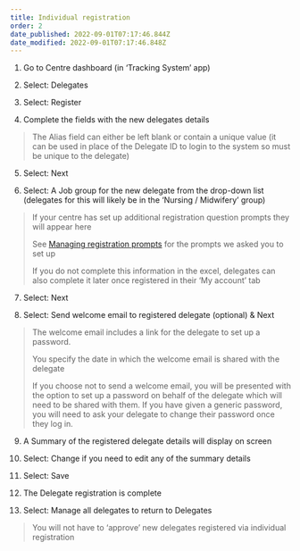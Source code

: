 ```yaml
---
title: Individual registration
order: 2
date_published: 2022-09-01T07:17:46.844Z
date_modified: 2022-09-01T07:17:46.848Z
---
```

1. Go to Centre dashboard (in ‘Tracking System’ app) 

2. Select: Delegates​

3. Select: Register​

4. Complete the fields with the new delegates details​

> The Alias field can either be left blank or contain a unique value (it can be used in place of the Delegate ID to login to the system so must be unique to the delegate)​

5. Select: Next​

6. Select: A Job group for the new delegate from the drop-down list (delegates for this will likely be in the ‘Nursing / Midwifery’ group)​

> If your centre has set up additional registration question prompts they will appear here ​
>
> See [Managing registration prompts](/user-guide/centremanager/02-centre-management/configuring-centre-details/managing-registration-prompts) for the prompts we asked you to set up​
>
> If you do not complete this information in the excel, delegates can also complete it later once registered in their ‘My account’ tab​

7. Select: Next​

8. Select: Send welcome email to registered delegate (optional) & Next​

> The welcome email includes a link for the delegate to set up a password.​
>
> You specify the date in which the welcome email is shared with the delegate​
>
> If you choose not to send a welcome email, you will be presented with the option to set up a password on behalf of the delegate which will need to be shared with them. If you have given a generic password, you will need to ask your delegate to change their password once they log in. 

9. A Summary of the registered delegate details will display on screen​

10. Select: Change if you need to edit any of the summary details ​

11. Select: Save ​

12. The Delegate registration is complete​

13. Select: Manage all delegates to return to Delegates ​

> You will not have to ‘approve’ new delegates registered via individual registration​